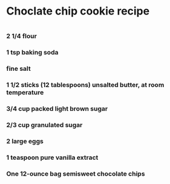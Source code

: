 <h1>Choclate chip cookie recipe<h1>
<h3>2 1/4 flour<h3>
<h3>1 tsp baking soda<h3>
<h3>fine salt<h3>
<h3>1 1/2 sticks (12 tablespoons) unsalted butter, at room temperature<h3>
<h3>3/4 cup packed light brown sugar<h3>
<h3>2/3 cup granulated sugar<h3>
<h3>2 large eggs<h3>
<h3>1 teaspoon pure vanilla extract<h3>
<h3>One 12-ounce bag semisweet chocolate chips<h3>



